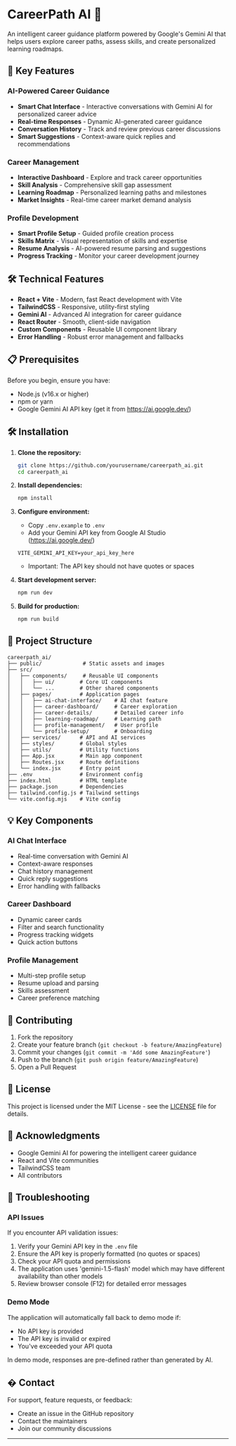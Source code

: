 # CareerPath AI 🚀

An intelligent career guidance platform powered by Google's Gemini AI that helps users explore career paths, assess skills, and create personalized learning roadmaps.

## 🌟 Key Features

### AI-Powered Career Guidance
- **Smart Chat Interface** - Interactive conversations with Gemini AI for personalized career advice
- **Real-time Responses** - Dynamic AI-generated career guidance
- **Conversation History** - Track and review previous career discussions
- **Smart Suggestions** - Context-aware quick replies and recommendations

### Career Management
- **Interactive Dashboard** - Explore and track career opportunities
- **Skill Analysis** - Comprehensive skill gap assessment
- **Learning Roadmap** - Personalized learning paths and milestones
- **Market Insights** - Real-time career market demand analysis

### Profile Development
- **Smart Profile Setup** - Guided profile creation process
- **Skills Matrix** - Visual representation of skills and expertise
- **Resume Analysis** - AI-powered resume parsing and suggestions
- **Progress Tracking** - Monitor your career development journey

## 🛠️ Technical Features

- **React + Vite** - Modern, fast React development with Vite
- **TailwindCSS** - Responsive, utility-first styling
- **Gemini AI** - Advanced AI integration for career guidance
- **React Router** - Smooth, client-side navigation
- **Custom Components** - Reusable UI component library
- **Error Handling** - Robust error management and fallbacks

## 📋 Prerequisites

Before you begin, ensure you have:
- Node.js (v16.x or higher)
- npm or yarn
- Google Gemini AI API key (get it from https://ai.google.dev/)

## 🛠️ Installation

1. **Clone the repository:**
   ```bash
   git clone https://github.com/yourusername/careerpath_ai.git
   cd careerpath_ai
   ```

2. **Install dependencies:**
   ```bash
   npm install
   ```

3. **Configure environment:**
   - Copy `.env.example` to `.env` 
   - Add your Gemini API key from Google AI Studio (https://ai.google.dev/)
   ```env
   VITE_GEMINI_API_KEY=your_api_key_here
   ```
   - Important: The API key should not have quotes or spaces

4. **Start development server:**
   ```bash
   npm run dev
   ```

5. **Build for production:**
   ```bash
   npm run build
   ```

## 📁 Project Structure

```
careerpath_ai/
├── public/             # Static assets and images
├── src/
│   ├── components/     # Reusable UI components
│   │   ├── ui/        # Core UI components
│   │   └── ...        # Other shared components
│   ├── pages/         # Application pages
│   │   ├── ai-chat-interface/    # AI chat feature
│   │   ├── career-dashboard/     # Career exploration
│   │   ├── career-details/       # Detailed career info
│   │   ├── learning-roadmap/     # Learning path
│   │   ├── profile-management/   # User profile
│   │   └── profile-setup/        # Onboarding
│   ├── services/      # API and AI services
│   ├── styles/        # Global styles
│   ├── utils/         # Utility functions
│   ├── App.jsx        # Main app component
│   ├── Routes.jsx     # Route definitions
│   └── index.jsx      # Entry point
├── .env               # Environment config
├── index.html         # HTML template
├── package.json       # Dependencies
├── tailwind.config.js # Tailwind settings
└── vite.config.mjs    # Vite config
```

## 💡 Key Components

### AI Chat Interface
- Real-time conversation with Gemini AI
- Context-aware responses
- Chat history management
- Quick reply suggestions
- Error handling with fallbacks

### Career Dashboard
- Dynamic career cards
- Filter and search functionality
- Progress tracking widgets
- Quick action buttons

### Profile Management
- Multi-step profile setup
- Resume upload and parsing
- Skills assessment
- Career preference matching

## 🤝 Contributing

1. Fork the repository
2. Create your feature branch (`git checkout -b feature/AmazingFeature`)
3. Commit your changes (`git commit -m 'Add some AmazingFeature'`)
4. Push to the branch (`git push origin feature/AmazingFeature`)
5. Open a Pull Request

## 📄 License

This project is licensed under the MIT License - see the [LICENSE](LICENSE) file for details.

## 🙏 Acknowledgments

- Google Gemini AI for powering the intelligent career guidance
- React and Vite communities
- TailwindCSS team
- All contributors

## 🐛 Troubleshooting

### API Issues
If you encounter API validation issues:
1. Verify your Gemini API key in the `.env` file
2. Ensure the API key is properly formatted (no quotes or spaces)
3. Check your API quota and permissions
4. The application uses 'gemini-1.5-flash' model which may have different availability than other models
5. Review browser console (F12) for detailed error messages

### Demo Mode
The application will automatically fall back to demo mode if:
- No API key is provided
- The API key is invalid or expired
- You've exceeded your API quota

In demo mode, responses are pre-defined rather than generated by AI.

## � Contact

For support, feature requests, or feedback:
- Create an issue in the GitHub repository
- Contact the maintainers
- Join our community discussions

---

